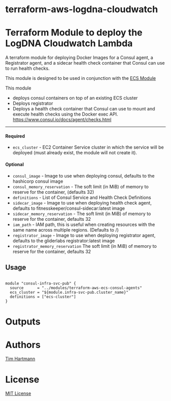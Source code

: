 # terraform-aws-logdna-cloudwatch
Terraform Module to deploy the LogDNA Cloudwatch Lambda
===========

A terraform module for deploying Docker Images for a Consul agent, a Registrator agent, and a sidecar health check container that Consul can use to run health checks.

This module is designed to be used in conjunction with the [ECS Module](https://github.com/terraform-community-modules/tf_aws_ecs/)

This module

- deploys consul containers on top of an existing ECS cluster
- Deploys registrator
- Deploys a health check container that Consul can use to mount and execute health checks using the Docker exec API. https://www.consul.io/docs/agent/checks.html

----------------------
#### Required
- `ecs_cluster` - EC2 Container Service cluster in which the service will be deployed (must already exist, the module will not create it).


#### Optional

- `consul_image` - Image to use when deploying consul, defaults to the hashicorp consul image
- `consul_memory_reservation` - The soft limit (in MiB) of memory to reserve for the container, (defaults 32)
- `definitions` - List of Consul Service and Health Check Definitions
- `sidecar_image` - Image to use when deploying health check agent, defaults to fitnesskeeper/consul-sidecar:latest image
- `sidecar_memory_reservation` - The soft limit (in MiB) of memory to reserve for the container, defaults 32
- `iam_path` - IAM path, this is useful when creating resources with the same name across multiple regions. (Defaults to /)
- `registrator_image` - Image to use when deploying registrator agent, defaults to the gliderlabs registrator:latest image
- `registrator_memory_reservation` The soft limit (in MiB) of memory to reserve for the container, defaults 32

Usage
-----

```hcl

module "consul-infra-svc-pub" {
  source      = "../modules/terraform-aws-ecs-consul-agents"
  ecs_cluster = "${module.infra-svc-pub.cluster_name}"
  definitions = ["ecs-cluster"]
}

```

Outputs
=======


Authors
=======

[Tim Hartmann](https://github.com/tfhartmann)

License
=======


[MIT License](LICENSE)
